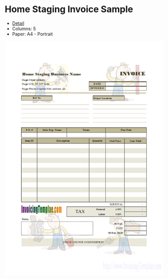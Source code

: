 ﻿# Home Staging Invoice Sample
- [Detail](https://www.invoicingtemplate.com/home-staging)
- Columns: 5
- Paper: A4 - Portrait

![Screenshot for Home Staging Invoice Sample](home-staging.png)